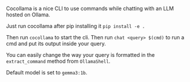 Cocollama is a nice CLI to use commands while chatting with an LLM hosted on Ollama. 

Just run cocollama after pip installing it `pip install -e .`

Then run `cocollama` to start the cli. Then run `chat <query> $(cmd)` to run a cmd and put its output inside your query.

You can easily change the way your query is formatted in the `extract_command` method from `OllamaShell`.

Default model is set to `gemma3:1b`.